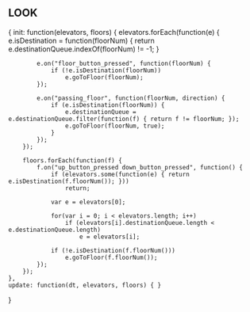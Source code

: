 ## LOOK
{
    init: function(elevators, floors) {
        elevators.forEach(function(e) {    
            e.isDestination = function(floorNum) {
                return e.destinationQueue.indexOf(floorNum) != -1;
            }

            e.on("floor_button_pressed", function(floorNum) {
                if (!e.isDestination(floorNum))
                    e.goToFloor(floorNum);
            });
        
            e.on("passing_floor", function(floorNum, direction) {
                if (e.isDestination(floorNum)) {
                    e.destinationQueue = e.destinationQueue.filter(function(f) { return f != floorNum; });
                    e.goToFloor(floorNum, true);
                }
            });
        });
            
        floors.forEach(function(f) {
            f.on("up_button_pressed down_button_pressed", function() {
                if (elevators.some(function(e) { return e.isDestination(f.floorNum()); }))
                    return;
                
                var e = elevators[0];
                
                for(var i = 0; i < elevators.length; i++)
                    if (elevators[i].destinationQueue.length < e.destinationQueue.length)
                        e = elevators[i];
                
                if (!e.isDestination(f.floorNum()))
                    e.goToFloor(f.floorNum());
            });
        });
    },
    update: function(dt, elevators, floors) { }
}
